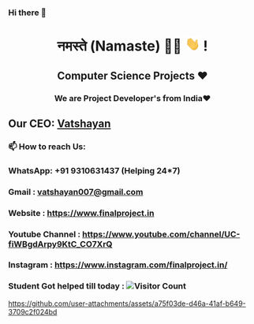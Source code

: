 ### Hi there 👋

<h1 align="center"> नमस्ते (Namaste) 🙏🏻  <img src="https://raw.githubusercontent.com/ABSphreak/ABSphreak/master/gifs/Hi.gif" width="30px"> ! </h1>
<h2 align="center"> Computer Science Projects ❤</h2>

<h3 align="center">We are Project Developer's from India❤</h3>

## Our CEO: [**Vatshayan**](https://github.com/Vatshayan)

### 📫 How to reach Us:

### WhatsApp: **+91 9310631437** (Helping 24*7)
 
### Gmail : **vatshayan007@gmail.com**

### Website : https://www.finalproject.in
 
### Youtube Channel : https://www.youtube.com/channel/UC-fiWBgdArpy9KtC_CO7XrQ

### Instagram : https://www.instagram.com/finalproject.in/

### Student Got helped till today : ![Visitor Count](https://profile-counter.glitch.me/{RoyalData}/count.svg) 

https://github.com/user-attachments/assets/a75f03de-d46a-41af-b649-3709c2f024bd




